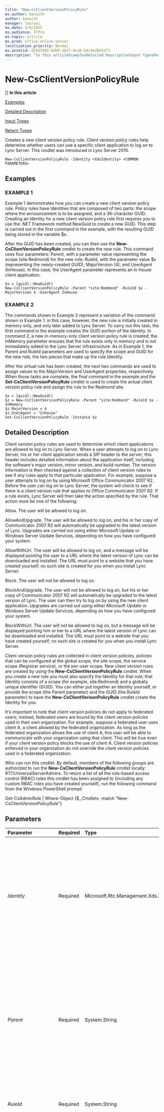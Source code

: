 ```yaml
---
title: "New-CsClientVersionPolicyRule"
ms.author: kenwith
author: kenwith
manager: laurawi
ms.date: 3/9/2015
ms.audience: ITPro
ms.topic: article
ms.prod: office-online-server
localization_priority: Normal
ms.assetid: d28df005-0db0-4b17-9ca0-9dc9ed063d73
description: "In this articleExamplesDetailed DescriptionInput TypesReturn Types"
---
```


# New-CsClientVersionPolicyRule
[]
 **In this article**
  
[Examples](#sectionSection0)
  
[Detailed Description](#sectionSection1)
  
[Input Types](#sectionSection2)
  
[Return Types](#sectionSection3)
  
Creates a new client version policy rule. Client version policy rules help determine whether users can use a specific client application to log on to Lync Server. This cmdlet was introduced in Lync Server 2010.
  
```
New-CsClientVersionPolicyRule -Identity <XdsIdentity> <COMMON PARAMETERS>

```

## Examples
<a name="sectionSection0"> </a>

### EXAMPLE 1

Example 1 demonstrates how you can create a new client version policy rule. Policy rules have Identities that are composed of two parts: the scope where the announcement is to be assigned, and a 36-character GUID. Creating an Identity for a new client version policy rule first requires you to use the .NET Framework method NewGuid to create a new GUID. This step is carried out in the first command in the example, with the resulting GUID being stored in the variable $x. 
  
After the GUID has been created, you can then use the **New-CsClientVersionPolicyRule** cmdlet to create the new rule. This command uses four parameters: Parent, with a parameter value representing the scope (site:Redmond) for the new rule; RuleId, with the parameter value $x (representing the newly-created GUID); MajorVersion (4); and UserAgent (InHouse). In this case, the UserAgent parameter represents an in-house client application. 
  
```
$x = [guid]::NewGuid()
New-CsClientVersionPolicyRule -Parent "site:Redmond" -RuleId $x -MajorVersion 4 -UserAgent InHouse
```

### EXAMPLE 2

The commands shown in Example 2 represent a variation of the command shown in Example 1: in this case, however, the new rule is initially created in memory only, and only later added to Lync Server. To carry out this task, the first command in the example creates the GUID portion of the Identity. In command 2, a new in-memory-only client version policy rule is created; the InMemory parameter ensures that the rule exists only in memory and is not immediately added to the Lync Server infrastructure. As in Example 1, the Parent and RuleId parameters are used to specify the scope and GUID for the new rule, the two pieces that make up the rule Identity.
  
After the virtual rule has been created, the next two commands are used to assign values to the MajorVersion and UserAgent properties, respectively. When those tasks are complete, the final command in the example and the **Set-CsClientVersionPolicyRule** cmdlet is used to create the actual client version policy rule and assign the rule to the Redmond site. 
  
```
$x = [guid]::NewGuid()
$z = New-CsClientVersionPolicyRule -Parent "site:Redmond" -RuleId $x -InMemory
$z.MajorVersion = 4 
$z.UserAgent = "Inhouse"
Set-CsClientVersionPolicyRule -Instance $z
```

## Detailed Description
<a name="sectionSection1"> </a>

Client version policy rules are used to determine which client applications are allowed to log on to Lync Server. When a user attempts to log on to Lync Server, his or her client application sends a SIP header to the server; this header includes detailed information about the application itself, including the software's major version, minor version, and build number. The version information is then checked against a collection of client version rules to see if any rules apply to that particular application. For example, suppose a user attempts to log on by using Microsoft Office Communicator 2007 R2. Before the user can log on to Lync Server, the system will check to see if there is a client version rule that applies to Office Communicator 2007 R2. If a rule exists, Lync Server will then take the action specified by the rule. That action must be one of the following:
  
Allow. The user will be allowed to log on.
  
AllowAndUpgrade. The user will be allowed to log on, and his or her copy of Communicator 2007 R2 will automatically be upgraded to the latest version of Lync. Upgrades are carried out using either Microsoft Update or Windows Server Update Services, depending on how you have configured your system.
  
AllowWithUrl. The user will be allowed to log on, and a message will be displayed pointing the user to a URL where the latest version of Lync can be downloaded and installed. The URL must point to a website that you have created yourself; no such site is created for you when you install Lync Server.
  
Block. The user will not be allowed to log on.
  
BlockAndUpgrade. The user will not be allowed to log on, but his or her copy of Communicator 2007 R2 will automatically be upgraded to the latest version of Lync. The user can then try to log on by using the new client application. Upgrades are carried out using either Microsoft Update or Windows Server Update Services, depending on how you have configured your system.
  
BlockWithUrl. The user will not be allowed to log on, but a message will be displayed pointing him or her to a URL where the latest version of Lync can be downloaded and installed. The URL must point to a website that you have created yourself; no such site is created for you when you install Lync Server.
  
Client version policy rules are collected in client version policies, policies that can be configured at the global scope, the site scope, the service scope (Registrar service), or the per-user scope. New client version rules are created by using the **New-CsClientVersionPolicyRule** cmdlet. When you create a new rule you must also specify the Identity for that rule; that Identity consists of a scope (for example, site:Redmond) and a globally unique identifier (GUID). You can either put together an Identity yourself, or provide the scope (the Parent parameter) and the GUID (the RuleId parameter) to have the **New-CsClientVerisonPolicyRule** cmdlet create the Identity for you. 
  
It's important to note that client version policies do not apply to federated users; instead, federated users are bound by the client version policies used in their own organization. For example, suppose a federated user uses client A, a client allowed by the federated organization. As long as the federated organization allows the use of client A, this user will be able to communicate with your organization using that client. This will be true even if your client version policy blocks the use of client A. Client version policies enforced in your organization do not override the client version policies used in a federated organization.
  
Who can run this cmdlet: By default, members of the following groups are authorized to run the **New-CsClientVersionPolicyRule** cmdlet locally: RTCUniversalServerAdmins. To return a list of all the role-based access control (RBAC) roles this cmdlet has been assigned to (including any custom RBAC roles you have created yourself), run the following command from the Windows PowerShell prompt: 
  
Get-CsAdminRole | Where-Object {$_.Cmdlets -match "New-CsClientVersionPolicyRule"}
  
## Parameters
<a name="sectionSection1"> </a>

|**Parameter**|**Required**|**Type**|**Description**|
|:-----|:-----|:-----|:-----|
| _Identity_ <br/> |Required  <br/> |Microsoft.Rtc.Management.Xds.XdsIdentity  <br/> |Unique identifier for the client version policy rule to be created. The Identity of a client version policy rule consists of the scope where the rule has been configured plus a globally unique identifier (GUID). That means that a rule will have an Identity similar to this: site:Redmond/1987d3c2-4544-489d-bbe3-59f79f530a83.  <br/> Instead of using the Identity parameter you can use the Parent and RuleId parameters to have the **New-CsClientVerisonPolicyRule** cmdlet create the Identity for you.  <br/> |
| _Parent_ <br/> |Required  <br/> |System.String  <br/> |Scope information for the new rule. To use the Parent parameter and create a new rule for the global policy, use this syntax: -Parent global. To create a new rule for a site policy, use syntax similar to this: -Parent "site:Redmond". To create a new rule for a service policy, use syntax similar to this: -parent "Registrar:atl-cs-001.litwareinc.com". To create a new rule for a per-user policy, use syntax similar to this: -Parent "RedmondClientVersionPolicy".  <br/> You must use either the Identity parameter or both the Parent and RuleId parameters when creating a new rule.  <br/> |
| _RuleId_ <br/> |Required  <br/> |System.String  <br/> |Globally unique identifier (GUID) for the rule. In Windows PowerShell, you can create a GUID by using the following command:  <br/> $x = [guid]::NewGuid()  <br/> |
| _Action_ <br/> |Optional  <br/> |Microsoft.Rtc.Management.WritableConfig.Policy.ClientVersion.Action  <br/> |Action to be taken any time the rule is triggered (that is, any time someone attempts to log on by using the specified software). Valid values are:  <br/> Allow. The user will be allowed to log on.  <br/> AllowWithUrl. The user will be allowed to log on, and a message will be displayed pointing him or her to a URL where the latest version of Lync can be downloaded and installed.  <br/> AllowAndUpgrade. The user will be allowed to log on, and his or her copy of Communicator will automatically be upgraded to the latest version of Lync.  <br/> Block. The user will not be allowed to log on.  <br/> BlockWithUrl. The user will not be allowed to log on, but a message will be displayed pointing him or her to a URL where the latest version of Lync can be downloaded and installed.  <br/> BlockAndUpgrade. The user will not be allowed to log on, but his or her copy of Communicator will automatically be upgraded to the latest version of Lync. The user can then try to log on by using the new client application.  <br/> |
| _ActionUrl_ <br/> |Optional  <br/> |System.String  <br/> |URL where users can download the latest version of Lync. This property is required if the Action is set to BlockWithUrl or AllowWithUrl.  <br/> |
| _BuildNumber_ <br/> |Optional  <br/> |System.UInt16  <br/> |Build number of the software. For example, if your copy of Communicator is version 2.0.6362.111, then the BuildNumber is 6362. Build numbers represent internal versions of the software during the development process, and help to ensure that you are using the final release version as opposed to a pre-release version.  <br/> |
| _CompareOp_ <br/> |Optional  <br/> |Microsoft.Rtc.Management.WritableConfig.Policy.ClientVersion.CompareOp  <br/> |Comparison operator used to determine if the client software attempting to log on was released before, after, or at the same time as the version specified in the rule. Valid values are:  <br/> EQL (equal to)  <br/> NEQ (not equal to)  <br/> GTR (greater than)  <br/> GEQ (greater than or equal to)  <br/> LSS (less than)  <br/> LEQ (less than or equal to)  <br/> |
| _Confirm_ <br/> |Optional  <br/> |System.Management.Automation.SwitchParameter  <br/> |Prompts you for confirmation before executing the command.  <br/> |
| _Description_ <br/> |Optional  <br/> |System.String  <br/> |Enables administrators to provide additional information about the client version rule. For example, the Description might include information about who to contact if you believe the rule should be changed.  <br/> |
| _Enabled_ <br/> |Optional  <br/> |System.Boolean  <br/> |Indicates whether or not the client version rule is to be used. If the Enabled property is set to False ($False), then the rule will be ignored any time a user attempts to log on with the specified software. The default value is True.  <br/> |
| _Force_ <br/> |Optional  <br/> |System.Management.Automation.SwitchParameter  <br/> |Suppresses the display of any non-fatal error message that might occur when running the command.  <br/> |
| _InMemory_ <br/> |Optional  <br/> |System.Management.Automation.SwitchParameter  <br/> |Creates an object reference without actually committing the object as a permanent change. If you assign the output of this cmdlet called with this parameter to a variable, you can make changes to the properties of the object reference and then commit those changes by calling this cmdlet's matching Set- cmdlet.  <br/> |
| _MajorVersion_ <br/> |Optional  <br/> |System.UInt16  <br/> |Major version of the software. For example, if your copy of Communicator is version 2.0.6362.111, then the MajorVersion is 2. Major versions equate to primary releases of the software. You must assign a value to the MajorVersion property any time you create a new rule.  <br/> |
| _MinorVersion_ <br/> |Optional  <br/> |System.UInt16  <br/> |Minor version of the software. For example, if your copy of Communicator is version 2.0.6362.111, then the MinorVersion is 0. Minor versions equate to interim releases of the software.  <br/> |
| _Priority_ <br/> |Optional  <br/> |System.Int32  <br/> |Relative priority of the rule. Rules are processed in priority order, with the rule that has priority 0 being processed first, the rule that has priority 1 being processed second, and so on. If you assign a priority that is already in use, the new rule will use that priority and other rules will be renumbered accordingly.  <br/> |
| _QfeNumber_ <br/> |Optional  <br/> |System.UInt16  <br/> |Quick fix engineering number of the software. For example, if your copy of Communicator is version 2.0.6362.111, then the QfeNumber is 111. QFE numbers represent planned updates to an application that are made available after the software's official release.  <br/> |
| _UserAgent_ <br/> |Optional  <br/> |System.String  <br/> |Designator used to identify the software client. For example, OC is the user agent designation for Communicator.  <br/> |
| _UserAgentFullName_ <br/> |Optional  <br/> |System.String  <br/> |Enables administrators to provide a friendly name for the user agent. For example, instead of relying on the user agent UCCP to identify the agent administrators might spell the name out in full: Microsoft Unified Communications Client.  <br/> |
| _WhatIf_ <br/> |Optional  <br/> |System.Management.Automation.SwitchParameter  <br/> |Describes what would happen if you executed the command without actually executing the command.  <br/> |
   
## Input Types
<a name="sectionSection2"> </a>

None. The **New-CsClientVersionPolicyRule** cmdlet does not accept pipelined input. 
  
## Return Types
<a name="sectionSection3"> </a>

The **New-CsClientVersionPolicyRule** cmdlet creates new instances of Microsoft.Rtc.Management.WritableConfig.Policy.ClientVersion.Rule object. 
  
## See also
<a name="sectionSection3"> </a>

#### 

[Get-CsClientVersionPolicyRule](get-csclientversionpolicyrule.md)
  
[Remove-CsClientVersionPolicyRule](remove-csclientversionpolicyrule.md)
  
[Set-CsClientVersionPolicyRule](set-csclientversionpolicyrule.md)

